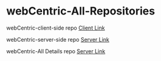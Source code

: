 # webCentric-All-Repositories

webCentric-client-side repo
<a href="https://github.com/Avishekdevnath/webCentric-client-side.git">Client Link</a> 


webCentric-server-side repo
<a href="https://github.com/Avishekdevnath/webCentric-server-side.git">Server Link</a> 


webCentric-All Details repo
<a href="https://github.com/Avishekdevnath/webCentric-project-details.git">Server Link</a> 
